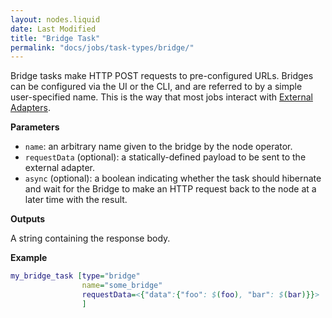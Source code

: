 ```yaml
---
layout: nodes.liquid
date: Last Modified
title: "Bridge Task"
permalink: "docs/jobs/task-types/bridge/"
---
```


Bridge tasks make HTTP POST requests to pre-configured URLs. Bridges can be configured via the UI or the CLI, and are referred to by a simple user-specified name. This is the way that most jobs interact with [External Adapters](/docs/external-adapters/).

**Parameters**

- `name`: an arbitrary name given to the bridge by the node operator.
- `requestData` (optional): a statically-defined payload to be sent to the external adapter.
- `async` (optional): a boolean indicating whether the task should hibernate and wait for the Bridge to make an HTTP request back to the node at a later time with the result.

**Outputs**

A string containing the response body.

**Example**

```dot
my_bridge_task [type="bridge"
                name="some_bridge"
                requestData=<{"data":{"foo": $(foo), "bar": $(bar)}}>
                ]
```
